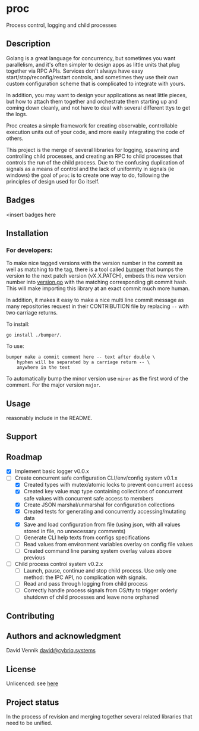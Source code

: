 # proc

Process control, logging and child processes

## Description

Golang is a great language for concurrency, but sometimes you want parallelism, and it's often simpler to design apps
as little units that plug together via RPC APIs. Services don't always have easy start/stop/reconfig/restart
controls, and sometimes they use their own custom configuration scheme that is complicated to integrate with yours.

In addition, you may want to design your applications as neat little pieces, but how to attach them together and
orchestrate them starting up and coming down cleanly, and not have to deal with several different ttys to get the logs.

Proc creates a simple framework for creating observable, controllable execution units out of your code, and more
easily integrating the code of others.

This project is the merge of several libraries for logging, spawning and controlling child processes, and creating
an RPC to child processes that controls the run of the child process. Due to the confusing duplication of signals as
a means of control and the lack of uniformity in signals (ie windows) the goal of `proc` is to create one way to do,
following the principles of design used for Go itself.

## Badges

<insert badges here

## Installation

### For developers:

To make nice tagged versions with the version number in the commit as well as matching to the tag, there is a tool
called [bumper](cmd/bumper) that bumps the version to the next patch version (vX.X.PATCH), embeds this new version
number into [version.go](./version.go) with the matching corresponding git commit hash. This will make importing
this library at an exact commit much more human.

In addition, it makes it easy to make a nice multi line commit message as many repositories request in their 
CONTRIBUTION file by replacing ` -- ` with two carriage returns.

To install:

    go install ./bumper/.

To use:

    bumper make a commit comment here -- text after double \
        hyphen will be separated by a carriage return -- \
        anywhere in the text

To automatically bump the minor version use `minor` as the first word of the comment. For the major version `major`.

## Usage

reasonably include in the README.

## Support

## Roadmap

- [x] Implement basic logger v0.0.x
- [ ] Create concurrent safe configuration CLI/env/config system v0.1.x
  - [x] Created types with mutex/atomic locks to prevent concurrent access
  - [x] Created key value map type containing collections of concurrent safe values with concurrent safe access to 
    members
  - [x] Create JSON marshal/unmarshal for configuration collections
  - [x] Created tests for generating and concurrently accessing/mutating data
  - [x] Save and load configuration from file (using json, with all values stored in file, 
    no unnecessary comments)
  - [ ] Generate CLI help texts from configs specifications
  - [ ] Read values from environment variables overlay on config file values
  - [ ] Created command line parsing system overlay values above previous
- [ ] Child process control system v0.2.x
  - [ ] Launch, pause, continue and stop child process. Use only one method: the IPC API, no complication with signals.
  - [ ] Read and pass through logging from child process
  - [ ] Correctly handle process signals from OS/tty to trigger orderly shutdown of child processes and leave none 
    orphaned

## Contributing

## Authors and acknowledgment

David Vennik david@cybriq.systems

## License

Unlicenced: see [here](./LICENSE)

## Project status

In the process of revision and merging together several related libraries that need to be unified.